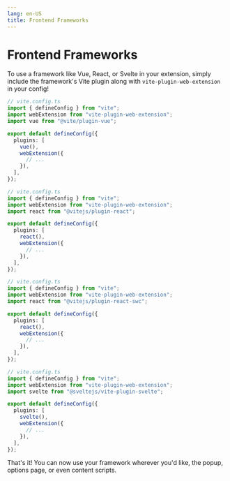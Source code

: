 ```yaml
---
lang: en-US
title: Frontend Frameworks
---
```


# Frontend Frameworks

To use a framework like Vue, React, or Svelte in your extension, simply include the framework's Vite plugin along with `vite-plugin-web-extension` in your config!

<CodeGroup>
  <CodeGroupItem title="Vue" active>

```ts
// vite.config.ts
import { defineConfig } from "vite";
import webExtension from "vite-plugin-web-extension";
import vue from "@vite/plugin-vue";

export default defineConfig({
  plugins: [
    vue(),
    webExtension({
      // ...
    }),
  ],
});
```

  </CodeGroupItem>
  <CodeGroupItem title="React">

```ts
// vite.config.ts
import { defineConfig } from "vite";
import webExtension from "vite-plugin-web-extension";
import react from "@vitejs/plugin-react";

export default defineConfig({
  plugins: [
    react(),
    webExtension({
      // ...
    }),
  ],
});
```

  </CodeGroupItem>
  <CodeGroupItem title="React (SWC)">

```ts
// vite.config.ts
import { defineConfig } from "vite";
import webExtension from "vite-plugin-web-extension";
import react from "@vitejs/plugin-react-swc";

export default defineConfig({
  plugins: [
    react(),
    webExtension({
      // ...
    }),
  ],
});
```

  </CodeGroupItem>
  <CodeGroupItem title="Svelte">

```ts
// vite.config.ts
import { defineConfig } from "vite";
import webExtension from "vite-plugin-web-extension";
import svelte from "@sveltejs/vite-plugin-svelte";

export default defineConfig({
  plugins: [
    svelte(),
    webExtension({
      // ...
    }),
  ],
});
```

  </CodeGroupItem>
</CodeGroup>

That's it! You can now use your framework wherever you'd like, the popup, options page, or even content scripts.
